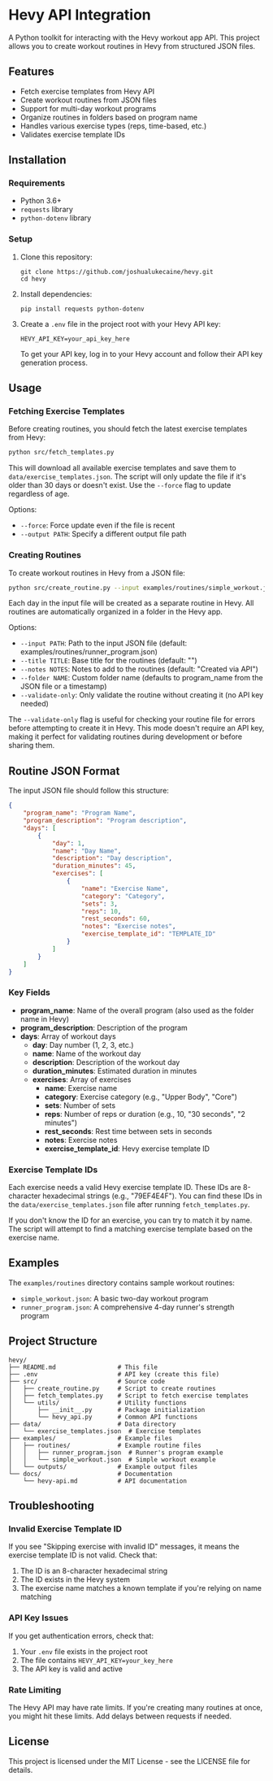 # Hevy API Integration

A Python toolkit for interacting with the Hevy workout app API. This project allows you to create workout routines in Hevy from structured JSON files.

## Features

-   Fetch exercise templates from Hevy API
-   Create workout routines from JSON files
-   Support for multi-day workout programs
-   Organize routines in folders based on program name
-   Handles various exercise types (reps, time-based, etc.)
-   Validates exercise template IDs

## Installation

### Requirements

-   Python 3.6+
-   `requests` library
-   `python-dotenv` library

### Setup

1. Clone this repository:

    ```
    git clone https://github.com/joshualukecaine/hevy.git
    cd hevy
    ```

2. Install dependencies:

    ```
    pip install requests python-dotenv
    ```

3. Create a `.env` file in the project root with your Hevy API key:

    ```
    HEVY_API_KEY=your_api_key_here
    ```

    To get your API key, log in to your Hevy account and follow their API key generation process.

## Usage

### Fetching Exercise Templates

Before creating routines, you should fetch the latest exercise templates from Hevy:

```bash
python src/fetch_templates.py
```

This will download all available exercise templates and save them to `data/exercise_templates.json`. The script will only update the file if it's older than 30 days or doesn't exist. Use the `--force` flag to update regardless of age.

Options:

-   `--force`: Force update even if the file is recent
-   `--output PATH`: Specify a different output file path

### Creating Routines

To create workout routines in Hevy from a JSON file:

```bash
python src/create_routine.py --input examples/routines/simple_workout.json
```

Each day in the input file will be created as a separate routine in Hevy. All routines are automatically organized in a folder in the Hevy app.

Options:

-   `--input PATH`: Path to the input JSON file (default: examples/routines/runner_program.json)
-   `--title TITLE`: Base title for the routines (default: "")
-   `--notes NOTES`: Notes to add to the routines (default: "Created via API")
-   `--folder NAME`: Custom folder name (defaults to program_name from the JSON file or a timestamp)
-   `--validate-only`: Only validate the routine without creating it (no API key needed)

The `--validate-only` flag is useful for checking your routine file for errors before attempting to create it in Hevy. This mode doesn't require an API key, making it perfect for validating routines during development or before sharing them.

## Routine JSON Format

The input JSON file should follow this structure:

```json
{
    "program_name": "Program Name",
    "program_description": "Program description",
    "days": [
        {
            "day": 1,
            "name": "Day Name",
            "description": "Day description",
            "duration_minutes": 45,
            "exercises": [
                {
                    "name": "Exercise Name",
                    "category": "Category",
                    "sets": 3,
                    "reps": 10,
                    "rest_seconds": 60,
                    "notes": "Exercise notes",
                    "exercise_template_id": "TEMPLATE_ID"
                }
            ]
        }
    ]
}
```

### Key Fields

-   **program_name**: Name of the overall program (also used as the folder name in Hevy)
-   **program_description**: Description of the program
-   **days**: Array of workout days
    -   **day**: Day number (1, 2, 3, etc.)
    -   **name**: Name of the workout day
    -   **description**: Description of the workout day
    -   **duration_minutes**: Estimated duration in minutes
    -   **exercises**: Array of exercises
        -   **name**: Exercise name
        -   **category**: Exercise category (e.g., "Upper Body", "Core")
        -   **sets**: Number of sets
        -   **reps**: Number of reps or duration (e.g., 10, "30 seconds", "2 minutes")
        -   **rest_seconds**: Rest time between sets in seconds
        -   **notes**: Exercise notes
        -   **exercise_template_id**: Hevy exercise template ID

### Exercise Template IDs

Each exercise needs a valid Hevy exercise template ID. These IDs are 8-character hexadecimal strings (e.g., "79EF4E4F"). You can find these IDs in the `data/exercise_templates.json` file after running `fetch_templates.py`.

If you don't know the ID for an exercise, you can try to match it by name. The script will attempt to find a matching exercise template based on the exercise name.

## Examples

The `examples/routines` directory contains sample workout routines:

-   `simple_workout.json`: A basic two-day workout program
-   `runner_program.json`: A comprehensive 4-day runner's strength program

## Project Structure

```
hevy/
├── README.md                 # This file
├── .env                      # API key (create this file)
├── src/                      # Source code
│   ├── create_routine.py     # Script to create routines
│   ├── fetch_templates.py    # Script to fetch exercise templates
│   └── utils/                # Utility functions
│       ├── __init__.py       # Package initialization
│       └── hevy_api.py       # Common API functions
├── data/                     # Data directory
│   └── exercise_templates.json  # Exercise templates
├── examples/                 # Example files
│   ├── routines/             # Example routine files
│   │   ├── runner_program.json  # Runner's program example
│   │   └── simple_workout.json  # Simple workout example
│   └── outputs/              # Example output files
└── docs/                     # Documentation
    └── hevy-api.md           # API documentation
```

## Troubleshooting

### Invalid Exercise Template ID

If you see "Skipping exercise with invalid ID" messages, it means the exercise template ID is not valid. Check that:

1. The ID is an 8-character hexadecimal string
2. The ID exists in the Hevy system
3. The exercise name matches a known template if you're relying on name matching

### API Key Issues

If you get authentication errors, check that:

1. Your `.env` file exists in the project root
2. The file contains `HEVY_API_KEY=your_key_here`
3. The API key is valid and active

### Rate Limiting

The Hevy API may have rate limits. If you're creating many routines at once, you might hit these limits. Add delays between requests if needed.

## License

This project is licensed under the MIT License - see the LICENSE file for details.
